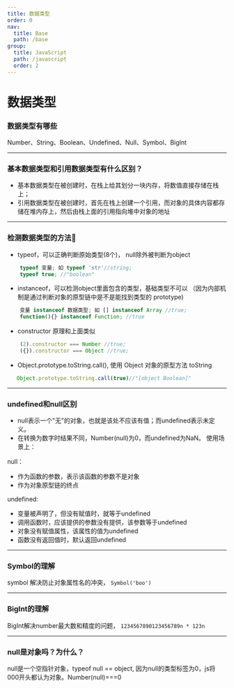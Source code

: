```yaml
---
title: 数据类型
order: 0
nav:
  title: Base
  path: /base
group:
  title: JavaScript
  path: /javascript
  order: 2
---
```


# 数据类型

### 数据类型有哪些
Number、String、Boolean、Undefined、Null、Symbol、BigInt

---

### 基本数据类型和引用数据类型有什么区别？
- 基本数据类型在被创建时，在栈上给其划分一块内存，将数值直接存储在栈上； 
- 引用数据类型在被创建时，首先在栈上创建一个引用，而对象的具体内容都存储在堆内存上，然后由栈上面的引用指向堆中对象的地址

---
### 检测数据类型的方法🧡
- typeof，可以正确判断原始类型(8个)， null除外被判断为object
```js
    typeof 变量; 如 typeof 'str'//string; 
    typeof true; //"boolean"
```
- instanceof，可以检测object里面包含的类型，基础类型不可以 （因为内部机制是通过判断对象的原型链中是不是能找到类型的 prototype)
```js
    变量 instanceof 数据类型; 如 [] instanceof Array //true;   
    function(){} instanceof Function; //true
```
- constructor 原理和上面类似
```js
    (2).constructor === Number //true; 
    ({}).constructor === Object //true; 
```
- Object.prototype.toString.call(), 使用 Object 对象的原型方法 toString
```js
   Object.prototype.toString.call(true)//"[object Boolean]"
```
---
### undefined和null区别
- null表示一个"无"的对象，也就是该处不应该有值；而undefined表示未定义。
- 在转换为数字时结果不同，Number(null)为0，而undefined为NaN。
使用场景上：

null：
- 作为函数的参数，表示该函数的参数不是对象
- 作为对象原型链的终点
  
undefined:
- 变量被声明了，但没有赋值时，就等于undefined
- 调用函数时，应该提供的参数没有提供，该参数等于undefined
- 对象没有赋值属性，该属性的值为undefined
- 函数没有返回值时，默认返回undefined
---

### Symbol的理解
symbol 解决防止对象属性名的冲突， `Symbol('boo')`

---
### BigInt的理解 
BigInt解决number最大数和精度的问题， `1234567890123456789n * 123n`

---
### null是对象吗？为什么？
null是一个空指针对象，typeof null == object, 因为null的类型标签为0，js将000开头都认为对象。Number(null)===0
